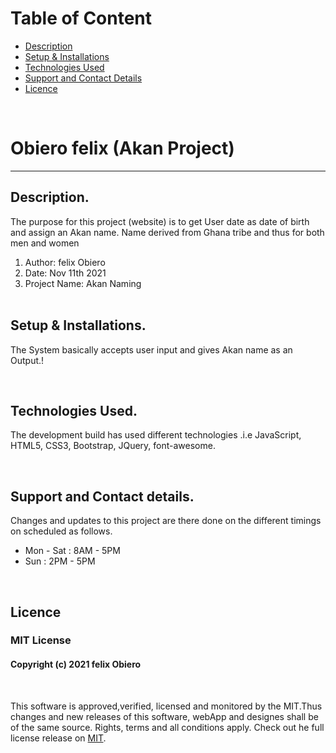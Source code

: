 
# Table of Content

+ [Description](#description)
+ [Setup & Installations](#setup-and-installations)
+ [Technologies Used](#technologies-used)
+ [Support and Contact Details](#support-and-contact-details)
+ [Licence](#licence)

<br/>

# Obiero felix (Akan Project) 
<hr>

## Description.
The purpose for this project (website) is to get User date as date of birth and assign an Akan name. Name derived from Ghana tribe and thus for both men and women

<ol>
    <li>Author: felix Obiero</li> 
    <li>Date: Nov 11th 2021</li> 
    <li>Project Name: Akan Naming</li> <br/>
</ol>

## Setup & Installations.
The System basically accepts user input and gives Akan name as an Output.!

<br/>

## Technologies Used.
The development build has used different technologies .i.e JavaScript, HTML5, CSS3, Bootstrap, JQuery, font-awesome. 

<br/>

## Support and Contact details.
Changes and updates to this project are there done on the different timings on scheduled as follows. 

<ul>
    <li>Mon - Sat : 8AM - 5PM</li>
    <li>Sun : 2PM - 5PM</li>
</ul>

<br/>

## Licence 
### MIT License
<!-- ​<br/> -->
#### Copyright (c) 2021 felix Obiero
<br/>
<!-- <br> -->

This software is approved,verified, licensed and monitored by the MIT.Thus changes and new releases of this software, webApp and designes shall be of the same source. Rights, terms and all conditions apply. Check out he full license release on [MIT](LICENCE).



